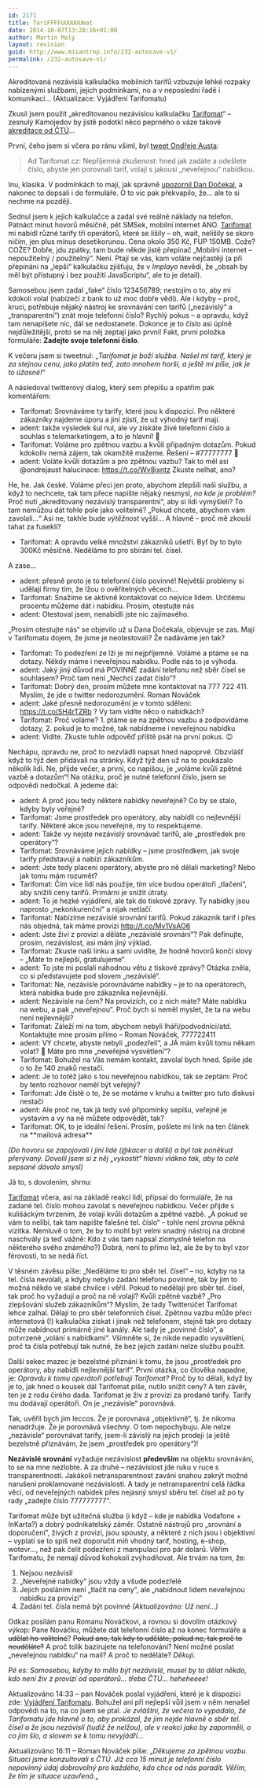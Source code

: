 ```yaml
---
id: 2171
title: TariFFFFUUUUUUmat
date: 2014-10-07T13:28:16+01:00
author: Martin Malý
layout: revision
guid: http://www.misantrop.info/232-autosave-v1/
permalink: /232-autosave-v1/
---
```

Akreditovaná nezávislá kalkulačka mobilních tarifů vzbuzuje lehké rozpaky nabízenými službami, jejich podmínkami, no a v neposlední řadě i komunikací&#8230; (Aktualizace: Vyjádření Tarifomatu)

<!--more-->

Zkusil jsem použít &#8222;akreditovanou nezávislou kalkulačku <a href="http://www.anrdoezrs.net/jc102nmvsmu9CJHAIHF9BBJCBDHC" target="_top" onmouseover="window.status='https://tarifomat.cz';return true;" onmouseout="window.status=' ';return true;">Tarifomat</a>&#8220; &#8211; zesnulý Kamojedov by jistě podotkl něco peprného o váze takové [akreditace od ČTÚ](http://www.marketingovenoviny.cz/index.php3?Action=View&ARTICLE_ID=11034&ctu-tarifomatcz-je-prvni-a-zatim-jedina-nezavisla-kalkulacka-mobilnich-tarifu)&#8230;

První, čeho jsem si včera po ránu všiml, byl [tweet Ondřeje Austa](https://t.co/Wv8ixntz):

> Ad Tarifomat.cz: Nepříjemná zkušenost: hned jak zadáte a odešlete číslo, abyste jen porovnali tarif, volají s jakousi &#8222;neveřejnou&#8220; nabídkou.

Inu, klasika. V podmínkách to mají, jak správně [upozornil Dan Dočekal](http://pooh.cz/pooh/a.asp?a=2017645), a nakonec to dopsali i do formuláře. O to víc pak překvapilo, že&#8230; ale to si nechme na později.

Sednul jsem k jejich kalkulačce a zadal své reálné náklady na telefon. Patnáct minut hovorů měsíčně, pět SMSek, mobilní internet ANO. <a href="http://www.anrdoezrs.net/jc102nmvsmu9CJHAIHF9BBJCBDHC" target="_top" onmouseover="window.status='https://tarifomat.cz';return true;" onmouseout="window.status=' ';return true;">Tarifomat</a> mi nabídl různé tarify tří operátorů, které se lišily &#8211; oh, wait, nelišily se skoro ničím, jen plus mínus desetikorunou. Cena okolo 350 Kč, FUP 150MB. Cože? COŽE? Dobře, jdu zpátky, tam bude někde jistě přepínač &#8222;Mobilní internet &#8211; nepoužitelný / použitelný&#8220;. Není. Ptají se vás, kam voláte nejčastěji (a při přepínání na &#8222;lepší&#8220; kalkulačku zjišťuju, že v _Implayo_ nevědí, že &#8222;obsah by měl být přístupný i bez použití JavaScriptu&#8220;, ale to je detail).

Samosebou jsem zadal &#8222;fake&#8220; číslo 123456789; nestojím o to, aby mi kdokoli volal (nabízeči z bank to už moc dobře vědí). Ale i kdyby &#8211; proč, kruci, potřebuje nějaký nástroj ke srovnávání cen tarifů (&#8222;nezávislý&#8220; a &#8222;transparentní&#8220;) znát moje telefonní číslo? Rychlý pokus &#8211; a opravdu, když tam nenapíšete nic, dál se nedostanete. Dokonce je to číslo asi úplně nejdůležitější, proto se na něj zeptají jako první! Fakt, první položka formuláře: **Zadejte svoje telefonní číslo**.

K večeru jsem si tweetnul: &#8222;_Tarifomat je boží služba. Našel mi tarif, který je za stejnou cenu, jako platím teď, zato mnohem horší, a ještě mi píše, jak je to úžasné!_&#8220;

A následoval twitterový dialog, který sem přepíšu a opatřím pak komentářem:

  * Tarifomat: Srovnáváme ty tarify, které jsou k dispozici. Pro některé zákazníky najdeme úporu a jiní zjistí, že už výhodný tarif mají.
  * adent: takže výsledek šul nul, ale vy získáte živé telefonní číslo a souhlas s telemarketingem, a to je hlavní! 🙂
  * Tarifomat: Voláme pro zpětnou vazbu a kvůli případným dotazům. Pokud kdokoliv nemá zájem, tak okamžitě mažeme. Řešení &#8211; #77777777 🙂
  * adent: Voláte kvůli dotazům a pro zpětnou vazbu? Tak to měl asi @ondrejaust halucinace: https://t.co/Wv8ixntz Zkuste nelhat, ano?

He, he. Jak české. Voláme přeci jen proto, abychom zlepšili naši službu, a když to nechcete, tak tam přece napište nějaký nesmysl, _no kde je problém?_ Proč nutí &#8222;akreditovaný nezávislý transparentní&#8220;, aby si lidi vymýšleli? To tam nemůžou dát tohle pole jako volitelné? &#8222;Pokud chcete, abychom vám zavolali&#8230;&#8220; Asi ne, takhle bude _výtěžnost_ vyšší&#8230; A hlavně &#8211; proč mě zkouší tahat za fusekli?

  * Tarifomat: A opravdu velké množství zákazníků ušetří. Byť by to bylo 300Kč měsíčně. Neděláme to pro sbírání tel. čísel.

A zase&#8230;

  * adent: přesně proto je to telefonní číslo povinné! Největší problémy si udělají firmy tím, že lžou o ověřitelných věcech&#8230;
  * Tarifomat: Snažíme se aktivně kontaktovat co nejvíce lidem. Určitému procentu můžeme dát i nabídku. Prosím, otestujte nás
  * adent: Otestoval jsem, nenabídli jste nic zajímavého.

&#8222;Prosím otestujte nás&#8220; se objevilo už u Dana Dočekala, objevuje se zas. Mají v Tarifomatu dojem, že jsme je neotestovali? Že nadáváme jen tak?

  * Tarifomat: To podezření ze lži je mi nejpříjemné. Voláme a ptáme se na dotazy. Někdy máme i neveřejnou nabídku. Podle nás to je výhoda.
  * adent: Jaký jiný důvod má POVINNÉ zadání telefonu než sběr čísel se souhlasem? Proč tam není &#8222;Nechci zadat číslo&#8220;?
  * Tarifomat: Dobrý den, prosím můžete mne kontaktovat na 777 722 411. Myslím, že jde o twitter nedorozumění. Roman Nováček
  * adent: Jaké přesně nedorozumění je v tomto sdělení: https://t.co/SH4rTZRb ? Vy tam vidíte něco o nabídkách?
  * Tarifomat: Proč voláme? 1. ptáme se na zpětnou vazbu a zodpovídáme dotazy, 2. pokud je to možné, tak nabídneme i neveřejnou nabídku
  * adent: Vidíte. Zkuste tuhle odpověď příště psát na první pokus. 😉

Nechápu, opravdu ne, proč to nezvládli napsat hned napoprvé. Obzvlášť když to týž den přidávali na stránky. Když týž den už na to poukázalo několik lidí. Ne, přijde večer, a první, co napíšou, je &#8222;voláme kvůli zpětné vazbě a dotazům&#8220;! Na otázku, proč je nutné telefonní číslo, jsem se odpovědi nedočkal. A jedeme dál:

  * adent: A proč jsou tedy některé nabídky neveřejné? Co by se stalo, kdyby byly veřejné?
  * Tarifomat: Jsme prostředek pro operátory, aby nabídli co nejlevnější tarify. Některé akce jsou neveřejné, my to respektujeme.
  * adent: Takže vy nejste nezávislý srovnávač tarifů, ale &#8222;prostředek pro operátory&#8220;?
  * Tarifomat: Srovnáváme jejich nabídky &#8211; jsme prostředkem, jak svoje tarify představují a nabízí zákazníkům.
  * adent: Jste tedy placeni operátory, abyste pro ně dělali marketing? Nebo jak tomu mám rozumět?
  * Tarifomat: Čím více lidí nás použije, tím více budou operátoři &#8222;tlačeni&#8220;, aby snížili ceny tarifů. Primární je snížit útraty.
  * adent: To je hezké vyjádření, ale tak do tiskové zprávy. Ty nabídky jsou naprosto &#8222;nekonkurenční&#8220; a nijak netlačí.
  * Tarifomat: Nabízíme nezávislé srovnání tarifů. Pokud zákazník tarif i přes nás objedná, tak máme provizi http://t.co/Mv1VsAO6
  * adent: Jste živi z provizí a děláte &#8222;nezávislé srovnání&#8220;? Pak definujte, prosím, nezávislost, asi mám jiný výklad.
  * Tarifomat: Zkuste naši linku a sami uvidíte, že hodně hovorů končí slovy &#8211; &#8222;Máte to nejlepší, gratulujeme&#8220;
  * adent: To jste mi poslali náhodnou větu z tiskové zprávy? Otázka zněla, co si představujete pod slovem &#8222;nezávislé&#8220;.
  * Tarifomat: Ne, nezávisle porovnáváme nabídky &#8211; je to na operátorech, která nabídka bude pro zákazníka nejlevnější.
  * adent: Nezávisle na čem? Na provizích, co z nich máte? Máte nabídku na webu, a pak &#8222;neveřejnou&#8220;. Proč bych si neměl myslet, že ta na webu není nejlevnější?
  * Tarifomat: Záleží mi na tom, abychom nebyli lháři/podvodníci/atd. Kontaktujte mne prosím přímo &#8211; Roman Nováček, 777722411
  * adent: VY chcete, abyste nebyli &#8222;podezřelí&#8220;, a JÁ mám kvůli tomu někam volat? 🙂 Máte pro mne &#8222;neveřejné vysvětlení&#8220;?
  * Tarifomat: Bohužel na Vás nemám kontakt, zavolal bych hned. Spíše jde o to že 140 znaků nestačí.
  * adent: Je to totéž jako s tou neveřejnou nabídkou, tak se zeptám: Proč by tento rozhovor neměl být veřejný?
  * Tarifomat: Jde čistě o to, že se motáme v kruhu a twitter pro tuto diskusi nestačí
  * adent: Ale proč ne, tak já tedy své připomínky sepíšu, veřejně je vystavím a vy na ně můžete odpovědět, tak?
  * Tarifomat: OK, to je ideální řešení. Prosím, pošlete mi link na ten článek na \*\*mailová adresa\*\*

_(Do hovoru se zapojovali i jiní lidé (@kacer a další) a byl tak poněkud přerývaný. Dovolil jsem si z něj &#8222;vykostit&#8220; hlavní vlákno tak, aby to celé sepsané dávalo smysl)_

Já to, s dovolením, shrnu:

<a href="http://www.dpbolvw.net/aq115wktqks7AHF8GFD799HA9BFA" target="_top" onmouseover="window.status='https://tarifomat.cz';return true;" onmouseout="window.status=' ';return true;">Tarifomat</a> včera, asi na základě reakcí lidí, připsal do formuláře, že na zadané tel. číslo mohou zavolat s neveřejnou nabídkou. Večer přijde s kulišáckým tvrzením, že volají kvůli dotazům a zpětné vazbě. &#8222;A pokud se vám to nelíbí, tak tam napište falešné tel. číslo&#8220; &#8211; tohle není zrovna pěkná vizitka. Nemluvě o tom, že by to mohl být velmi snadný nástroj na drobné naschvály (a teď vážně: Kdo z vás tam napsal zlomyslně telefon na některého svého známého?) Dobrá, není to přímo lež, ale že by to byl vzor férovosti, to se nedá říct.

V těsném závěsu píše: &#8222;Neděláme to pro sběr tel. čísel&#8220; &#8211; no, kdyby na ta tel. čísla nevolali, a kdyby nebylo zadání telefonu povinné, tak by jim to možná někdo ve slabé chvilce i věřil. Pokud to nedělají pro sběr tel. čísel, tak proč ho vyžadují a proč na ně volají? Kvůli zpětné vazbě? &#8222;Pro zlepšování služeb zákazníkům&#8220;? Myslím, že tady Twitterúčet Tarifomat lehce zalhal. Dělají to pro sběr telefonních čísel. Zpětnou vazbu může přeci internetová (!) kalkulačka získat i jinak než telefonem, stejně tak pro dotazy může nabídnout primárně jiné kanály. Ale tady je &#8222;povinné číslo&#8220;, a potvrzené &#8222;volání s nabídkami&#8220;. Všimněte si, že nikde nepadlo vysvětlení, proč ta čísla potřebují tak nutně, že bez jejich zadání nelze službu použít.

Další sekec mazec je bezelstné přiznání k tomu, že jsou &#8222;prostředek pro operátory, aby nabídli nejlevnější tarif&#8220;. První otázka, co člověka napadne, je: _Opravdu k tomu operátoři potřebují Tarifomat?_ Proč by to dělali, když by je to, jak hned o kousek dál Tarifomat píše, nutilo snížit ceny? A ten závěr, ten je z rodu čirého dada. Tarifomat je živ z provizí za prodané tarify. Tarify mu dodávají operátoři. On je &#8222;nezávisle&#8220; porovnává.

Tak, uvěřil bych jim leccos. Že je porovnává &#8222;objektivně&#8220;, tj. že nikomu nenadržuje. Že je porovnává všechny. O tom nepochybuju. Ale nelze &#8222;nezávisle&#8220; porovnávat tarify, jsem-li závislý na jejich prodeji (a ještě bezelstně přiznávám, že jsem &#8222;prostředek pro operátory&#8220;)!

**Nezávislé srovnání** vyžaduje nezávislost **především** na objektu srovnávání, to se na mne nezlobte. A za druhé &#8211; nezávislost jde ruku v ruce s transparentností. Jakákoli netransparentnost zavání snahou zakrýt možné narušení proklamované nezávislosti. A tady je netransparentní celá řádka věcí, od neveřejných nabídek přes nejasný smysl sběru tel. čísel až po ty rady &#8222;zadejte číslo 777777777&#8220;.

Tarifomat může být užitečná služba (i když &#8211; kde je nabídka Vodafone + InKarta?) a dobrý podnikatelský záměr. Ostatně nástrojů pro &#8222;srovnání a doporučení&#8220;, živých z provizí, jsou spousty, a některé z nich jsou i objektivní &#8211; vyplatí se to spíš než doporučit míň vhodný tarif, hosting, e-shop, wotevr&#8230;, než pak čelit podezření z manipulací pro pár dolarů. Věřím Tarifomatu, že nemají důvod kohokoli zvýhodňovat. Ale trvám na tom, že:

  1. Nejsou nezávislí
  2. &#8222;Neveřejné nabídky&#8220; jsou vždy a všude podezřelé
  3. Jejich posláním není &#8222;tlačit na ceny&#8220;, ale &#8222;nabídnout lidem neveřejnou nabídku za provizi&#8220;
  4. Zadání tel. čísla nemá být povinné _(Aktualizováno: Už není&#8230;)_

Odkaz posílám panu Romanu Nováčkovi, a rovnou si dovolím otázkový výkop: Pane Nováčku, můžete dát telefonní číslo až na konec formuláře a <del>udělat ho volitelné</del>? <del>Pokud ano, tak kdy to uděláte, pokud ne, tak proč to neuděláte?</del> A proč tolik bazírujete na telefonování? Není možné poslat &#8222;neveřejnou nabídku&#8220; na mail? A proč to neděláte? _Děkuji._

_Pé es: Samosebou, kdyby to mělo být nezávislé, musel by to dělat někdo, kdo není živ z provizí od operátorů&#8230; třeba ČTÚ&#8230; heheheeee!_

Aktualizováno 14:33 &#8211; pan Nováček poslal vyjádření, které je k dispozici zde: [Vyjádření Tarifomatu](http://www.misantrop.info/files/tarifomat.doc). Bohužel ani při nejlepší vůli jsem v něm nenašel odpovědi na to, na co jsem se ptal. _Je zvláštní, že večera to vypadalo, že Tarifomatu jde hlavně o to, aby prokázal, že jim nejde hlavně o sběr tel. čísel a že jsou nezávislí (tudíž že nelžou), ale v reakci jako by zapomněli, o co jim šlo, a slovem se k tomu nevyjádří&#8230;_ 

Aktualizováno 16:11 &#8211; Roman Nováček píše: &#8222;_Děkujeme za zpětnou vazbu. Situaci jsme konzultovali s ČTÚ. Již cca 15 minut je telefonní číslo nepovinný údaj dobrovolný pro každého, kdo chce od nás poradit. Věřím, že tím je situace uzavřená._&#8222;